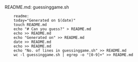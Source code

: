 README.md: guessinggame.sh

		readme:
		today="Generated on $(date)"
		touch README.md
		echo "# Can you guess?" > README.md
		echo >> README.md
		echo "Generated on" >> README.md
		date >> README.md
		echo >> README.md
		echo "No. of lines in guessinggame.sh" >> README.md
		wc -l guessinggame.sh | egrep -o "[0-9]+" >> README.md
